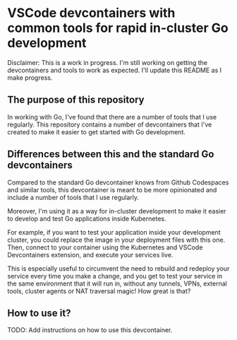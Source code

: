 # VSCode devcontainers with common tools for rapid in-cluster Go development

Disclaimer: This is a work in progress. I'm still working on getting the devcontainers and tools to work as expected. I'll update this README as I make progress.

## The purpose of this repository

In working with Go, I've found that there are a number of tools that I use regularly. This repository contains a number of devcontainers that I've created to make it easier to get started with Go development.

## Differences between this and the standard Go devcontainers

Compared to the standard Go devcontainer knows from Github Codespaces and similar tools, this devcontainer is meant to be more opinionated and include a number of tools that I use regularly.

Moreover, I'm using it as a way for in-cluster development to make it easier to develop and test Go applications inside Kubernetes.

For example, if you want to test your application inside your development cluster, you could replace the image in your deployment files with this one. Then, connect to your container using the Kubernetes and VSCode Devcontainers extension, and execute your services live.

This is especially useful to circumvent the need to rebuild and redeploy your service every time you make a change, and you get to test your service in the same environment that it will run in, without any tunnels, VPNs, external tools, cluster agents or NAT traversal magic! How great is that?

## How to use it?

TODO: Add instructions on how to use this devcontainer.
